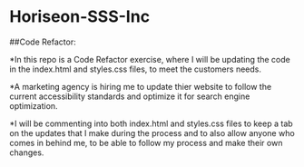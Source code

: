 # Horiseon-SSS-Inc

##Code Refactor:

*In this repo is a Code Refactor exercise, where I will be updating the code in the index.html and styles.css files, to meet the customers needs.

*A marketing agency is hiring me to update thier website to follow the current accessibility standards and optimize it for search engine optimization.

*I will be commenting into both index.html and styles.css files to keep a tab on the updates that I make during the process and to also allow anyone who comes in behind me, to be able to follow my process and make their own changes.


